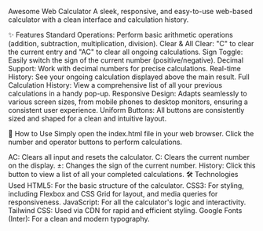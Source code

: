 Awesome Web Calculator
A sleek, responsive, and easy-to-use web-based calculator with a clean interface and calculation history.

✨ Features
Standard Operations: Perform basic arithmetic operations (addition, subtraction, multiplication, division).
Clear & All Clear: "C" to clear the current entry and "AC" to clear all ongoing calculations.
Sign Toggle: Easily switch the sign of the current number (positive/negative).
Decimal Support: Work with decimal numbers for precise calculations.
Real-time History: See your ongoing calculation displayed above the main result.
Full Calculation History: View a comprehensive list of all your previous calculations in a handy pop-up.
Responsive Design: Adapts seamlessly to various screen sizes, from mobile phones to desktop monitors, ensuring a consistent user experience.
Uniform Buttons: All buttons are consistently sized and shaped for a clean and intuitive layout.

🚀 How to Use
Simply open the index.html file in your web browser. Click the number and operator buttons to perform calculations.

AC: Clears all input and resets the calculator.
C: Clears the current number on the display.
±: Changes the sign of the current number.
History: Click this button to view a list of all your completed calculations.
🛠️ Technologies Used
HTML5: For the basic structure of the calculator.
CSS3: For styling, including Flexbox and CSS Grid for layout, and media queries for responsiveness.
JavaScript: For all the calculator's logic and interactivity.
Tailwind CSS: Used via CDN for rapid and efficient styling.
Google Fonts (Inter): For a clean and modern typography.


